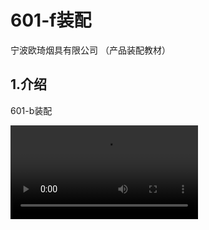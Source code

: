 # 601-f装配

宁波欧琦烟具有限公司 （产品装配教材）



## 1.介绍

601-b装配 


<video id="video" controls=""  >
      <source id="webm" src="./601-b-v1.mp4" type="video/webm">
</video>